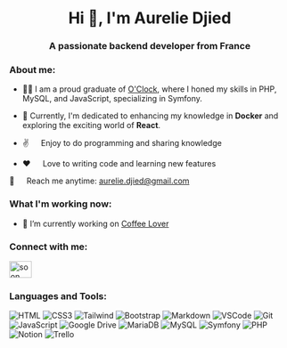 <h1 align="center">Hi 👋, I'm Aurelie Djied</h1>
<h3 align="center">A passionate backend developer from France</h3>

<h3 align="left">About me:</h3>

- 👩‍💻   I am a proud graduate of [O'Clock](https://oclock.io/), where I honed my skills in PHP, MySQL, and JavaScript, specializing in Symfony.
 
- 🚀   Currently, I'm dedicated to enhancing my knowledge in **Docker** and exploring the exciting world of **React**.

- ✌️   Enjoy to do programming and sharing knowledge

- ❤️   Love to writing code and learning new features


📧   Reach me anytime: aurelie.djied@gmail.com

  
<h3 align="left">What I'm working now:</h3>

- 🔭 I’m currently working on [Coffee Lover](https://github.com/Aureliedjied/PROJET-12-COFFEE-LOVER)


<h3 align="left">Connect with me:</h3>
<p align="left">
<a href="https://www.linkedin.com/in/aurelie-djied-php-symfony/" target="blank"><img align="center" src="https://raw.githubusercontent.com/rahuldkjain/github-profile-readme-generator/master/src/images/icons/Social/linked-in-alt.svg" alt="soon" height="30" width="40" /></a>
</p>

              

<h3 align="left">Languages and Tools:</h3>


![HTML](https://img.shields.io/badge/HTML5-E34F26?style=for-the-badge&logo=html5&logoColor=white)
![CSS3](https://img.shields.io/badge/CSS3-1572B6?style=for-the-badge&logo=css3&logoColor=white)
![Tailwind](https://img.shields.io/badge/Tailwind_CSS-092749?style=for-the-badge&logo=tailwindcss&logoColor=06B6D4&labelColor=000000)
![Bootstrap](https://img.shields.io/badge/Bootstrap-563D7C?style=for-the-badge&logo=bootstrap&logoColor=white)
![Markdown](https://img.shields.io/badge/Markdown-000000?style=for-the-badge&logo=markdown&logoColor=white)
![VSCode](https://img.shields.io/badge/Visual_Studio-0078d7?style=for-the-badge&logo=visual%20studio&logoColor=white)
![Git](https://img.shields.io/badge/Git-F05032?style=for-the-badge&logo=git&logoColor=white)
![JavaScript](https://img.shields.io/badge/JavaScript-F7DF1E?style=for-the-badge&logo=javascript&logoColor=black)
![Google Drive](https://img.shields.io/badge/Google%20Drive-4285F4?style=for-the-badge&logo=googledrive&logoColor=white)
![MariaDB](https://img.shields.io/badge/MariaDB-003545?style=for-the-badge&logo=mariadb&logoColor=white)
![MySQL](https://img.shields.io/badge/mysql-%2300f.svg?style=for-the-badge&logo=mysql&logoColor=white)
![Symfony](https://img.shields.io/badge/symfony-%23000000.svg?style=for-the-badge&logo=symfony&logoColor=white)
![PHP](https://img.shields.io/badge/php-%23777BB4.svg?style=for-the-badge&logo=php&logoColor=white)
![Notion](https://img.shields.io/badge/Notion-%23000000.svg?style=for-the-badge&logo=notion&logoColor=white)
![Trello](https://img.shields.io/badge/Trello-%23026AA7.svg?style=for-the-badge&logo=Trello&logoColor=white)

